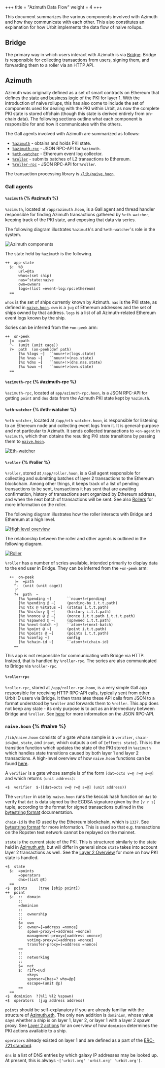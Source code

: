 +++
title = "Azimuth Data Flow"
weight = 4
+++

This document summarizes the various components involved with Azimuth and
how they communicate with each other. This also constitutes an explanation for
how Urbit implements the data flow of naive rollups.

## Bridge

The primary way in which users interact with Azimuth is via
[Bridge](https://bridge.urbit.org). Bridge is responsible for collecting
transactions from users, signing them, and forwarding them to a roller via an
HTTP API.

## Azimuth

Azimuth was originally defined as a set of smart contracts on Ethereum that
defines the [state](/reference/azimuth/azimuth-eth) and [business
logic](/reference/azimuth/ecliptic) of the PKI for layer 1. With the introduction of
naive rollups, this has also come to include the set of components used for
dealing with the PKI within Urbit, as now the complete PKI state is stored
offchain (though this state is derived entirely from on-chain data). The
following sections outline what each component is responsible for and how it
communicates with the others.

The Gall agents involved with Azimuth are summarized as follows:

- [`%azimuth`](#azimuth) - obtains and holds PKI state.
- [`%azimuth-rpc`](#azimuth-rpc) - JSON RPC-API for `%azimuth`.
- [`%eth-watcher`](#eth-watcher) - Ethereum event log collector.
- [`%roller`](#roller) - submits batches of L2 transactions to Ethereum.
- [`%roller-rpc`](#roller-rpc) - JSON RPC-API for `%roller`.

The transaction processing library is [`/lib/naive.hoon`](#naive).

### Gall agents

#### `%azimuth` {% #azimuth %}

`%azimuth`, located at `/app/azimuth.hoon`, is a Gall agent and thread handler
responsible for finding Azimuth transactions gathered by `%eth-watcher`,
keeping track of the PKI state, and exposing that data via scries.

The following diagram illustrates `%azimuth`'s and `%eth-watcher`'s role in the system.

![Azimuth components](https://media.urbit.org/docs/layer2/l2-azimuth-azimuth.svg)

The state held by `%azimuth` is the following.

```hoon
++  app-state
  $:  %3
      url=@ta
      whos=(set ship)
      nas=^state:naive
      own=owners
      logs=(list =event-log:rpc:ethereum)
  ==
```

`whos` is the set of ships currently known by Azimuth. `nas` is the PKI state,
as defined in [`naive.hoon`](#naive). `own` is a `jug` of Ethereum addresses and
the set of ships owned by that address. `logs` is a list of all Azimuth-related
Ethereum event logs known by the ship.

Scries can be inferred from the `+on-peek` arm:

```hoon
++  on-peek
  |=  =path
  ^-  (unit (unit cage))
  ?+  path  (on-peek:def path)
      [%x %logs ~]  ``noun+!>(logs.state)
      [%x %nas ~]   ``noun+!>(nas.state)
      [%x %dns ~]   ``noun+!>(dns.nas.state)
      [%x %own ~]   ``noun+!>(own.state)
  ==
```

#### `%azimuth-rpc` {% #azimuth-rpc %}

`%azimuth-rpc`, located at `app/azimuth-rpc.hoon`, is a JSON RPC-API for getting
`point` and `dns` data from the Azimuth PKI state kept by `%azimuth`.

#### `%eth-watcher` {% #eth-watcher %}

`%eth-watcher`, located at `/app/eth-watcher.hoon`, is responsible for listening
to an Ethereum node and collecting event logs from it. It is general-purpose and
not particular to Azimuth. It sends collected transactions to `+on-agent` in
`%azimuth`, which then obtains the resulting PKI state transitions by passing them to
[`naive.hoon`](#naive).

[![Eth-watcher](https://media.urbit.org/docs/layer2/roller-agents.png)](https://media.urbit.org/docs/layer2/roller-agents.png)

#### `%roller` {% #roller %}

`%roller`, stored at `/app/roller.hoon`, is a Gall agent responsible for
collecting and submitting batches of layer 2 transactions to the Ethereum
blockchain. Among other things, it keeps
track of a list of pending transactions to be sent, transactions it has sent
that are awaiting confirmation, history of transactions sent organized by
Ethereum address, and when the next batch of transactions will be sent. See also
[Rollers](/reference/azimuth/l2/roller) for more information on the roller.

The following diagram illustrates how the roller interacts with Bridge and
Ethereum at a high level.

[![High level overview](https://media.urbit.org/docs/layer2/l2-high.png)](https://media.urbit.org/docs/layer2/l2-high.png)

The relationship between the roller and other agents is outlined in the
following diagram.

[![Roller](https://media.urbit.org/docs/layer2/roller-agents.png)](https://media.urbit.org/docs/layer2/roller-agents.png)

`%roller` has a number of scries available, intended primarily to
display data to the end user in Bridge. They can be inferred from the `+on-peek`
arm:

```hoon
  ++  on-peek
    |=  =path
    ^-  (unit (unit cage))
    |^
    ?+  path  ~
      [%x %pending ~]       ``noun+!>(pending)
      [%x %pending @ ~]     (pending-by i.t.t.path)
      [%x %tx @ %status ~]  (status i.t.t.path)
      [%x %history @ ~]     (history i.t.t.path)
      [%x %nonce @ @ ~]     (nonce i.t.t.path i.t.t.t.path)
      [%x %spawned @ ~]     (spawned i.t.t.path)
      [%x %next-batch ~]    ``atom+!>(next-batch)
      [%x %point @ ~]       (point i.t.t.path)
      [%x %points @ ~]      (points i.t.t.path)
      [%x %config ~]        config
      [%x %chain-id ~]      ``atom+!>(chain-id)
    ==
```

This app is not responsible for communicating with Bridge via HTTP. Instead, that is
handled by `%roller-rpc`. The scries are also communicated to Bridge via
`%roller-rpc`.

#### `%roller-rpc`

`%roller-rpc`, stored at `/app/roller-rpc.hoon`, is a very simple Gall app responsible for receiving HTTP RPC-API
calls, typically sent from other Urbit ID users via Bridge. It then translates
these API calls from JSON to a format understood by `%roller` and
forwards them to `%roller`. This app
does not keep any state - its only purpose is to act as an intermediary between
Bridge and `%roller`. See [here](/reference/azimuth/l2/layer2-api) for more
information on the JSON RPC-API.

### `naive.hoon` {% #naive %}

`/lib/naive.hoon` consists of a gate whose sample is a `verifier`, `chain-id=@ud`,
`state`, and `input`, which outputs a cell of `[effects state]`. This is the
transition function which updates the state of the PKI stored in `%azimuth`
which handles state transitions caused by both layer 1 and layer 2 transactions.
A high-level overview of how `naive.hoon` functions can be found
[here](/reference/azimuth/l2/layer2#layer-2).

A `verifier` is a gate whose sample is of the form `[dat=octs v=@ r=@ s=@]` and
which returns `(unit address)`:

```hoon
+$  verifier  $-([dat=octs v=@ r=@ s=@] (unit address))
```

The `verifier` in use by `naive.hoon` runs the keccak hash function on `dat` to
verify that `dat` is data signed by the ECDSA signature given by the `[v r s]`
tuple, according to the format for signed transactions outlined in the
[bytestring format](/reference/azimuth/l2/bytestring) documentation.

`chain-id` is the ID used by the Ethereum blockchain, which is `1337`. See [bytestring
format](/reference/azimuth/l2/bytestring) for more information. This is used so that
e.g. transactions on the Ropsten test network cannot be replayed on the mainnet.

`state` is the current state of the PKI. This is structured similarly to the
state held in [Azimuth.eth](/reference/azimuth/azimuth-eth), but will differ in
general since `state` takes into account layer 2 transactions as well. See the
[Layer 2 Overview](/reference/azimuth/l2/layer2#state) for more on how PKI state is handled.

```hoon
+$  state
  $:  =points
      =operators
      dns=(list @t)
  ==
+$  points     (tree [ship point])
++  point
  $:  ::  domain
      ::
      =dominion
      ::
      ::  ownership
      ::
      $=  own
      $:  owner=[=address =nonce]
          spawn-proxy=[=address =nonce]
          management-proxy=[=address =nonce]
          voting-proxy=[=address =nonce]
          transfer-proxy=[=address =nonce]
      ==
      ::
      ::  networking
      ::
      $=  net
      $:  rift=@ud
          =keys
          sponsor=[has=? who=@p]
          escape=(unit @p)
      ==
  ==
+$  dominion  ?(%l1 %l2 %spawn)
+$  operators  (jug address address)
```

`points` should be self-explanatory if you are already familiar with the
structure of [Azimuth.eth](/reference/azimuth/azimuth-eth). The only new addition is
`dominion`, whose value says
whether a ship is on layer 1, layer 2, or layer 1 with a layer 2 spawn proxy.
See [Layer 2 actions](/reference/azimuth/l2/l2-actions) for an overview of how
`dominion` determines the PKI actions available to a ship.

`operators` already existed on layer 1 and are defined as a part of the [ERC-721
standard](https://eips.ethereum.org/EIPS/eip-721).

`dns` is a list of DNS entries by which galaxy IP addresses may be looked up. At
present, this is always `~['urbit.org' 'urbit.org' 'urbit.org']`.
